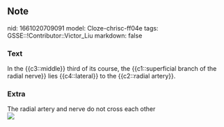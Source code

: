 ## Note
nid: 1661020709091
model: Cloze-chrisc-ff04e
tags: GSSE::!Contributor::Victor_Liu
markdown: false

### Text
In the {{c3::middle}} third of its course, the {{c1::superficial branch of the radial nerve}} lies {{c4::lateral}} to the {{c2::radial artery}}.

### Extra
<div>
  The radial artery and nerve do not cross each other
</div><img src=
"paste-4ce89625c4c741badd995c100e44d7b5b747a7ad.jpg">
